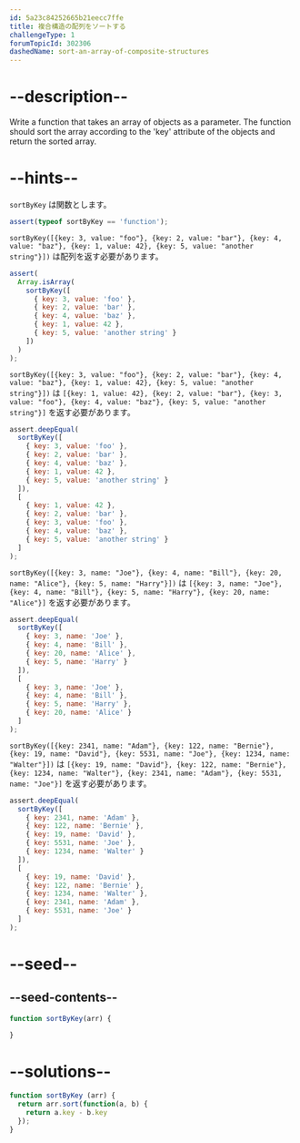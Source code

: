 ```yaml
---
id: 5a23c84252665b21eecc7ffe
title: 複合構造の配列をソートする
challengeType: 1
forumTopicId: 302306
dashedName: sort-an-array-of-composite-structures
---
```


# --description--

Write a function that takes an array of objects as a parameter. The function should sort the array according to the 'key' attribute of the objects and return the sorted array.

# --hints--

`sortByKey` は関数とします。

```js
assert(typeof sortByKey == 'function');
```

`sortByKey([{key: 3, value: "foo"}, {key: 2, value: "bar"}, {key: 4, value: "baz"}, {key: 1, value: 42}, {key: 5, value: "another string"}])` は配列を返す必要があります。

```js
assert(
  Array.isArray(
    sortByKey([
      { key: 3, value: 'foo' },
      { key: 2, value: 'bar' },
      { key: 4, value: 'baz' },
      { key: 1, value: 42 },
      { key: 5, value: 'another string' }
    ])
  )
);
```

`sortByKey([{key: 3, value: "foo"}, {key: 2, value: "bar"}, {key: 4, value: "baz"}, {key: 1, value: 42}, {key: 5, value: "another string"}])` は `[{key: 1, value: 42}, {key: 2, value: "bar"}, {key: 3, value: "foo"}, {key: 4, value: "baz"}, {key: 5, value: "another string"}]` を返す必要があります。

```js
assert.deepEqual(
  sortByKey([
    { key: 3, value: 'foo' },
    { key: 2, value: 'bar' },
    { key: 4, value: 'baz' },
    { key: 1, value: 42 },
    { key: 5, value: 'another string' }
  ]),
  [
    { key: 1, value: 42 },
    { key: 2, value: 'bar' },
    { key: 3, value: 'foo' },
    { key: 4, value: 'baz' },
    { key: 5, value: 'another string' }
  ]
);
```

`sortByKey([{key: 3, name: "Joe"}, {key: 4, name: "Bill"}, {key: 20, name: "Alice"}, {key: 5, name: "Harry"}])` は `[{key: 3, name: "Joe"}, {key: 4, name: "Bill"}, {key: 5, name: "Harry"}, {key: 20, name: "Alice"}]` を返す必要があります。

```js
assert.deepEqual(
  sortByKey([
    { key: 3, name: 'Joe' },
    { key: 4, name: 'Bill' },
    { key: 20, name: 'Alice' },
    { key: 5, name: 'Harry' }
  ]),
  [
    { key: 3, name: 'Joe' },
    { key: 4, name: 'Bill' },
    { key: 5, name: 'Harry' },
    { key: 20, name: 'Alice' }
  ]
);
```

`sortByKey([{key: 2341, name: "Adam"}, {key: 122, name: "Bernie"}, {key: 19, name: "David"}, {key: 5531, name: "Joe"}, {key: 1234, name: "Walter"}])` は `[{key: 19, name: "David"}, {key: 122, name: "Bernie"}, {key: 1234, name: "Walter"}, {key: 2341, name: "Adam"}, {key: 5531, name: "Joe"}]` を返す必要があります。

```js
assert.deepEqual(
  sortByKey([
    { key: 2341, name: 'Adam' },
    { key: 122, name: 'Bernie' },
    { key: 19, name: 'David' },
    { key: 5531, name: 'Joe' },
    { key: 1234, name: 'Walter' }
  ]),
  [
    { key: 19, name: 'David' },
    { key: 122, name: 'Bernie' },
    { key: 1234, name: 'Walter' },
    { key: 2341, name: 'Adam' },
    { key: 5531, name: 'Joe' }
  ]
);
```

# --seed--

## --seed-contents--

```js
function sortByKey(arr) {

}
```

# --solutions--

```js
function sortByKey (arr) {
  return arr.sort(function(a, b) {
    return a.key - b.key
  });
}
```
